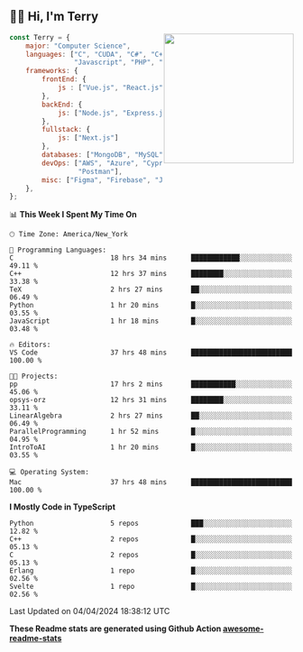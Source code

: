 <h2>👋🏻 Hi, I'm Terry</h2>

<img align='right' src="https://media.giphy.com/media/fkZukR450RQ1qnGaq9/giphy.gif" width="230">

```javascript
const Terry = {
    major: "Computer Science",
    languages: ["C", "CUDA", "C#", "C++", "Go", "Java",
                "Javascript", "PHP", "Python", "SQL", "Typescript"],
    frameworks: {
        frontEnd: {
            js : ["Vue.js", "React.js"],
        },
        backEnd: {
            js: ["Node.js", "Express.js"],
        },
        fullstack: {
            js: ["Next.js"]
        },
        databases: ["MongoDB", "MySQL", "PostgreSQL"],
        devOps: ["AWS", "Azure", "Cypress", "Docker🐳", "Git", "Playwright",
                 "Postman"],
        misc: ["Figma", "Firebase", "Jira", "LaTeX"]
    },
};
```
<!--START_SECTION:waka-->
📊 **This Week I Spent My Time On** 

```text
🕑︎ Time Zone: America/New_York

💬 Programming Languages: 
C                        18 hrs 34 mins      ████████████░░░░░░░░░░░░░   49.11 % 
C++                      12 hrs 37 mins      ████████░░░░░░░░░░░░░░░░░   33.38 % 
TeX                      2 hrs 27 mins       ██░░░░░░░░░░░░░░░░░░░░░░░   06.49 % 
Python                   1 hr 20 mins        █░░░░░░░░░░░░░░░░░░░░░░░░   03.55 % 
JavaScript               1 hr 18 mins        █░░░░░░░░░░░░░░░░░░░░░░░░   03.48 % 

🔥 Editors: 
VS Code                  37 hrs 48 mins      █████████████████████████   100.00 % 

🐱‍💻 Projects: 
pp                       17 hrs 2 mins       ███████████░░░░░░░░░░░░░░   45.06 % 
opsys-orz                12 hrs 31 mins      ████████░░░░░░░░░░░░░░░░░   33.11 % 
LinearAlgebra            2 hrs 27 mins       ██░░░░░░░░░░░░░░░░░░░░░░░   06.49 % 
ParallelProgramming      1 hr 52 mins        █░░░░░░░░░░░░░░░░░░░░░░░░   04.95 % 
IntroToAI                1 hr 20 mins        █░░░░░░░░░░░░░░░░░░░░░░░░   03.55 % 

💻 Operating System: 
Mac                      37 hrs 48 mins      █████████████████████████   100.00 % 
```

**I Mostly Code in TypeScript** 

```text
Python                   5 repos             ███░░░░░░░░░░░░░░░░░░░░░░   12.82 % 
C++                      2 repos             █░░░░░░░░░░░░░░░░░░░░░░░░   05.13 % 
C                        2 repos             █░░░░░░░░░░░░░░░░░░░░░░░░   05.13 % 
Erlang                   1 repo              █░░░░░░░░░░░░░░░░░░░░░░░░   02.56 % 
Svelte                   1 repo              █░░░░░░░░░░░░░░░░░░░░░░░░   02.56 % 
```




 Last Updated on 04/04/2024 18:38:12 UTC
<!--END_SECTION:waka-->

**These Readme stats are generated using Github Action [awesome-readme-stats](https://github.com/anmol098/waka-readme-stats)**
